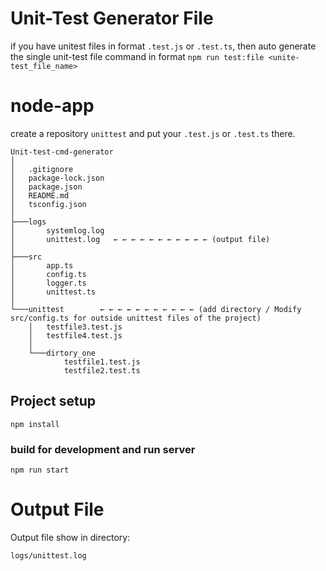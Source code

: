 # Unit-Test Generator File #
if you have unitest files in format `.test.js` or `.test.ts`, then auto generate the single unit-test file command in format `npm run test:file <unite-test_file_name>`

# node-app
create a repository `unittest` and put your `.test.js` or `.test.ts` there.

```
Unit-test-cmd-generator
│
│   .gitignore
│   package-lock.json
│   package.json
│   README.md
│   tsconfig.json
│
├───logs
│       systemlog.log
│       unittest.log   ← ← ← ← ← ← ← ← ← ← ← (output file)
│
├───src
│       app.ts
│       config.ts
│       logger.ts
│       unittest.ts
│
└───unittest        ← ← ← ← ← ← ← ← ← ← ← (add directory / Modify src/config.ts for outside unittest files of the project)
    │   testfile3.test.js
    │   testfile4.test.js
    │
    └───dirtory_one
            testfile1.test.js
            testfile2.test.ts

```
    
## Project setup
```
npm install
```

### build for development and run server
```
npm run start
```


# Output File

Output file show in directory: 
```
logs/unittest.log
```
